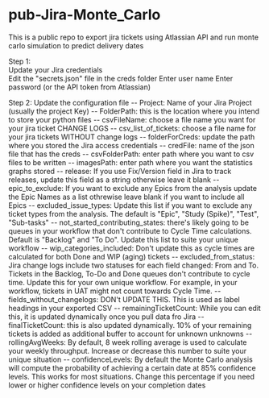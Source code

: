 # pub-Jira-Monte_Carlo
This is a public repo to export jira tickets using Atlassian API and run monte carlo simulation to predict delivery dates <br />

Step 1:<br />
Update your Jira credentials<br />
Edit the "secrets.json" file in the creds folder 
Enter user name
Enter password (or the API token from Atlassian)

Step 2:
Update the configuration file
-- Project: Name of your Jira Project (usually the project Key)
-- FolderPath: this is the location where you intend to store your python files
-- csvFileName: choose a file name you want for your jira ticket CHANGE LOGS
-- csv_list_of_tickets: choose a file name for your jira tickets WITHOUT change logs
-- folderForCreds: update the path where you stored the Jira access credentials
-- credFile: name of the json file that has the creds
-- csvFolderPath: enter path where you want to csv files to be written
-- imagesPath: enter path where you want the statistics graphs stored
-- release: If you use Fix/Version field in Jira to track releases, update this field as a string otherwise leave it blank
-- epic_to_exclude: If you want to exclude any Epics from the analysis update the Epic Names as a list othrewise leave blank if you want to include all Epics
-- excluded_issue_types: Update this list if you want to exclude any ticket types from the analysis. The default is "Epic", "Study (Spike)", "Test", "Sub-tasks"
-- not_started_contributing_states: there's likely going to be queues in your workflow that don't contribute to Cycle Time calculations. Default is "Backlog" and "To Do". Update this list to suite your unique workflow
-- wip_categories_included: Don't update this as cycle times are calculated for both Done and WIP (aging) tickets
-- excluded_from_status: Jira change logs include two statuses for each field changed: From and To. Tickets in the Backlog, To-Do and Done queues don't contribute to cycle time. Update this for your own unique workflow. For example, in your workflow, tickets in UAT might not count towards Cycle Time. 
-- fields_without_changelogs: DON't UPDATE THIS. This is used as label headings in your exported CSV
-- remainingTicketCount: While you can edit this, it is updated dynamically once you pull data fro Jira
-- finalTicketCount: this is also updated dynamically. 10% of your remaining tickets is added as additional buffer to account for unknown unknowns 
-- rollingAvgWeeks: By default, 8 week rolling average is used to calculate your weekly throughput. Increase or decrease this number to suite your unique situation
-- confidenceLevels: By default the Monte Carlo analysis will compute the probability of achieving a certain date at 85% confidence levels. This works for most situations. Change this percentage if you need lower or higher confidence levels on your completion dates
